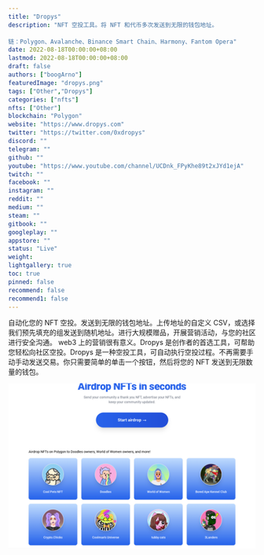 ```yaml
---
title: "Dropys"
description: "NFT 空投工具。将 NFT 和代币多次发送到无限的钱包地址。

链：Polygon、Avalanche、Binance Smart Chain、Harmony、Fantom Opera"
date: 2022-08-18T00:00:00+08:00
lastmod: 2022-08-18T00:00:00+08:00
draft: false
authors: ["boogArno"]
featuredImage: "dropys.png"
tags: ["Other","Dropys"]
categories: ["nfts"]
nfts: ["Other"]
blockchain: "Polygon"
website: "https://www.dropys.com"
twitter: "https://twitter.com/0xdropys"
discord: ""
telegram: ""
github: ""
youtube: "https://www.youtube.com/channel/UCDnk_FPyKhe89t2xJYd1ejA"
twitch: ""
facebook: ""
instagram: ""
reddit: ""
medium: ""
steam: ""
gitbook: ""
googleplay: ""
appstore: ""
status: "Live"
weight: 
lightgallery: true
toc: true
pinned: false
recommend: false
recommend1: false
---
```



自动化您的 NFT 空投。发送到无限的钱包地址。上传地址的自定义 CSV，或选择我们预先填充的组发送到随机地址。进行大规模赠品，开展营销活动，与您的社区进行安全沟通。 web3 上的营销很有意义。Dropys 是创作者的首选工具，可帮助您轻松向社区空投。Dropys 是一种空投工具，可自动执行空投过程。不再需要手动手动发送交易。你只需要简单的单击一个按钮，然后将您的 NFT 发送到无限数量的钱包。

![dropys-dapp-other-matic-image1_5517167bd8aff2f0342864cdc1019612](dropys-dapp-other-matic-image1_5517167bd8aff2f0342864cdc1019612.png)